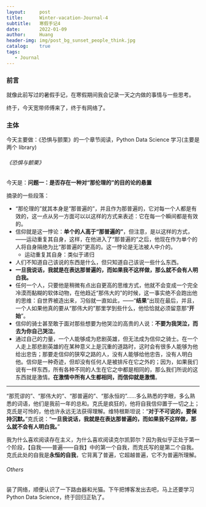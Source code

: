 ```yaml
---
layout:     post
title:      Winter-vacation-Journal-4
subtitle:   寒假手记4
date:       2022-01-09
author:     Huang
header-img: img/post_bg_sunset_people_think.jpg
catalog:    true
tags:
   - Journal
---
```


### 前言

就像此前写过的暑假手记，在寒假期间我会记录一天之内做的事情与一些思考。

终于，今天宽带师傅来了，终于有网络了。

### 主体
今天主要做：《恐惧与颤栗》的一个章节阅读，Python Data Science 学习(主要是两个
library)

###### 《恐惧与颤栗》

今天是：**问题一：是否存在一种对“那伦理的”的目的论的悬置**

摘录的一些段落：

* “那伦理的”就其本身是“那普遍的”，并且作为那普遍的，它对每一个人都是有效的，这一点从另一方面可以以这样的方式来表述：它在每一个瞬间都是有效的。
* 信仰就是这一悖论：**单个的人高于“那普遍的”**，但注意，是以这样的方式，——运动重复其自身，这样，在他进入了“那普遍的”之后，他现在作为单个的人将自身隔绝为比“那普遍的”更高的。这一悖论是无法被人中介的。
  * 运动重复其自身：类似于递归
* 人们不知道自己该说的东西是什么，但只知道自己该说一些什么东西。
* **一旦我说话，我就是在表达那普遍的，而如果我不这样做，那么就不会有人明白我。**
* 任何一个人，只要他是稍微有点出自更高的思维方式，他就不会变成一个完全冷漠而黏糊的软体动物，在他趋近“那伟大的”的时候，这一事实绝不会跑出他的思维：自世界被造出来，习俗就一直如此，——“**结果**”出现在最后，并且，一个人如果他真的要从“那伟大的”那里学到些什么，他恰恰就必须留意那“**开始**”。
* 信仰的骑士甚至敢于面对那些想要为他哭泣的高贵的人说：**不要为我哭泣，而去为你自己哭泣**。
* 通过自己的力量，一个人能够成为悲剧英雄，但无法成为信仰之骑士。在一个人走上那悲剧英雄的在某种意义上是沉重的道路时，这时会有很多人能够为他给出忠告；那要走信仰的狭窄之路的人，没有人能够给他忠告，没有人明白他。信仰是一种奇迹，但却没有任何人是被排斥在它之外的；因为，如果我们说有一样东西，所有各种不同的人生在它之中都是相同的，那么我们所说的这东西就是激情。**在激情中所有人生都相同，而信仰就是激情**。

---

“那荒谬的”、“那伟大的”、“那普遍的”、“那永恒的”……多么熟悉的字眼，多么熟悉的词语，他们是我前一年的总和。克氏是疯狂的，他将自我信仰置于一切之上；克氏是可怜的，他也许永远无法获得理解。维特根斯坦说：“**对于不可说的，要保持沉默。**”克氏说：“**一旦我说话，我就是在表达那普遍的，而如果我不这样做，那么就不会有人明白我。**”

我为什么喜欢阅读存在主义，为什么喜欢阅读克尔凯郭尔？因为我似乎正处于第一个阶段，【自我——普遍——自我】中的第一个自我，而克氏写的是第二个自我。克氏此处的自我是**永恒的自我**，它背离了普遍，它超越普遍，它不为普遍所理解。

###### Others

装了网络，顺便认识了一下路由器和光猫。下午把博客发出去吧，马上还要学习 Python
Data Science，终于回归正轨了。
